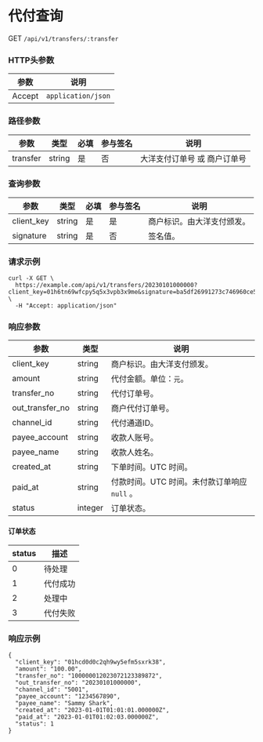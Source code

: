 # 代付查询

GET `/api/v1/transfers/:transfer`

### HTTP头参数 <Badge type="tip" text="Header" vertical="top" />

| 参数     | 说明                 |
|--------|--------------------|
| Accept | `application/json` |

### 路径参数 <Badge type="tip" text="Path" vertical="top" />

| 参数       | 类型     | 必填 | 参与签名 | 说明              |
|----------|--------|----|------|-----------------|
| transfer | string | 是  | 否    | 大洋支付订单号 或 商户订单号 |

### 查询参数 <Badge type="tip" text="Query" vertical="top" />

| 参数         | 类型     | 必填 | 参与签名 | 说明            |
|------------|--------|----|------|---------------|
| client_key | string | 是  | 是    | 商户标识。由大洋支付颁发。 |
| signature  | string | 是  | 否    | 签名值。          |

### 请求示例

```shell
curl -X GET \
  https://example.com/api/v1/transfers/20230101000000?client_key=01h6tn69wfcpy5q5x3vpb3x9me&signature=ba5df26991273c746960ce5238c6479e8ca6116381ac46cea96ffd30fafed082 \
  -H "Accept: application/json"
```

### 响应参数

| 参数              | 类型      | 说明                           |
|-----------------|---------|------------------------------|
| client_key      | string  | 商户标识。由大洋支付颁发。                |
| amount          | string  | 代付金额。单位：`元`。                 |
| transfer_no     | string  | 代付订单号。                       |
| out_transfer_no | string  | 商户代付订单号。                     |
| channel_id      | string  | 代付通道ID。                      |
| payee_account   | string  | 收款人账号。                       |
| payee_name      | string  | 收款人姓名。                       |
| created_at      | string  | 下单时间。UTC 时间。                 |
| paid_at         | string  | 付款时间。UTC 时间。未付款订单响应 `null` 。 |
| status          | integer | 订单状态。                        |

#### 订单状态

| status | 描述   |
|--------|------|
| 0      | 待处理  |
| 1      | 代付成功 |
| 2      | 处理中  |
| 3      | 代付失败 |

### 响应示例

```json{11}
{
  "client_key": "01hcd0d0c2qh9wy5efm5sxrk38",
  "amount": "100.00",
  "transfer_no": "100000012023072123389872",
  "out_transfer_no": "20230101000000",
  "channel_id": "5001",
  "payee_account": "1234567890",
  "payee_name": "Sammy Shark",
  "created_at": "2023-01-01T01:01:01.000000Z",
  "paid_at": "2023-01-01T01:02:03.000000Z",
  "status": 1
}
```
